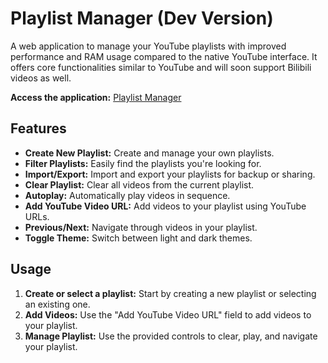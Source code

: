 # Playlist Manager (Dev Version)

A web application to manage your YouTube playlists with improved performance and RAM usage compared to the native YouTube interface. It offers core functionalities similar to YouTube and will soon support Bilibili videos as well.

**Access the application:** [Playlist Manager](https://lazercuber.github.io/ltcplaylist)

## Features

*   **Create New Playlist:** Create and manage your own playlists.
*   **Filter Playlists:** Easily find the playlists you're looking for.
*   **Import/Export:** Import and export your playlists for backup or sharing.
*   **Clear Playlist:** Clear all videos from the current playlist.
*   **Autoplay:** Automatically play videos in sequence.
*   **Add YouTube Video URL:** Add videos to your playlist using YouTube URLs.
*   **Previous/Next:** Navigate through videos in your playlist.
*   **Toggle Theme:** Switch between light and dark themes.

## Usage

1.  **Create or select a playlist:** Start by creating a new playlist or selecting an existing one.
2.  **Add Videos:** Use the "Add YouTube Video URL" field to add videos to your playlist.
3.  **Manage Playlist:** Use the provided controls to clear, play, and navigate your playlist.


